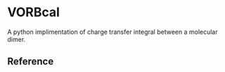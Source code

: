 # VORBcal

A python implimentation of charge transfer integral between a molecular dimer.

## Reference
[^1]: Phys. Chem. Chem. Phys., 2010,12, 11103-11113
